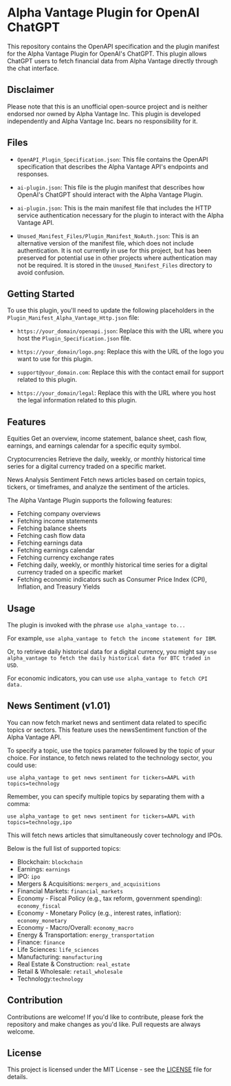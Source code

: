 # Alpha Vantage Plugin for OpenAI ChatGPT

This repository contains the OpenAPI specification and the plugin manifest for the Alpha Vantage Plugin for OpenAI's ChatGPT. This plugin allows ChatGPT users to fetch financial data from Alpha Vantage directly through the chat interface. 

## Disclaimer
Please note that this is an unofficial open-source project and is neither endorsed nor owned by Alpha Vantage Inc. This plugin is developed independently and Alpha Vantage Inc. bears no responsibility for it.

## Files

- `OpenAPI_Plugin_Specification.json`: This file contains the OpenAPI specification that describes the Alpha Vantage API's endpoints and responses.
  
- `ai-plugin.json`: This file is the plugin manifest that describes how OpenAI's ChatGPT should interact with the Alpha Vantage Plugin.

- `ai-plugin.json`: This is the main manifest file that includes the HTTP service authentication necessary for the plugin to interact with the Alpha Vantage API.
  
- `Unused_Manifest_Files/Plugin_Manifest_NoAuth.json`: This is an alternative version of the manifest file, which does not include authentication. It is not currently in use for this project, but has been preserved for potential use in other projects where authentication may not be required. It is stored in the `Unused_Manifest_Files` directory to avoid confusion.


## Getting Started

To use this plugin, you'll need to update the following placeholders in the `Plugin_Manifest_Alpha_Vantage_Http.json` file:

- `https://your_domain/openapi.json`: Replace this with the URL where you host the `Plugin_Specification.json` file.

- `https://your_domain/logo.png`: Replace this with the URL of the logo you want to use for this plugin.

- `support@your_domain.com`: Replace this with the contact email for support related to this plugin.

- `https://your_domain/legal`: Replace this with the URL where you host the legal information related to this plugin.

## Features

Equities
Get an overview, income statement, balance sheet, cash flow, earnings, and earnings calendar for a specific equity symbol.

Cryptocurrencies
Retrieve the daily, weekly, or monthly historical time series for a digital currency traded on a specific market.

News Analysis Sentiment
Fetch news articles based on certain topics, tickers, or timeframes, and analyze the sentiment of the articles.

The Alpha Vantage Plugin supports the following features:

- Fetching company overviews
- Fetching income statements
- Fetching balance sheets
- Fetching cash flow data
- Fetching earnings data
- Fetching earnings calendar
- Fetching currency exchange rates
- Fetching daily, weekly, or monthly historical time series for a digital currency traded on a specific market
- Fetching economic indicators such as Consumer Price Index (CPI), Inflation, and Treasury Yields

## Usage

The plugin is invoked with the phrase `use alpha_vantage to...`

For example, `use alpha_vantage to fetch the income statement for IBM`. 

Or, to retrieve daily historical data for a digital currency, you might say `use alpha_vantage to fetch the daily historical data for BTC traded in USD`.

For economic indicators, you can use `use alpha_vantage to fetch CPI data.`

## News Sentiment (v1.01)
You can now fetch market news and sentiment data related to specific topics or sectors. This feature uses the newsSentiment function of the Alpha Vantage API.

To specify a topic, use the topics parameter followed by the topic of your choice. For instance, to fetch news related to the technology sector, you could use:

`use alpha_vantage to get news sentiment for tickers=AAPL with topics=technology`

Remember, you can specify multiple topics by separating them with a comma:

`use alpha_vantage to get news sentiment for tickers=AAPL with topics=technology,ipo`

This will fetch news articles that simultaneously cover technology and IPOs.

Below is the full list of supported topics:

- Blockchain: `blockchain`
- Earnings: `earnings`
- IPO: `ipo`
- Mergers & Acquisitions: `mergers_and_acquisitions`
- Financial Markets: `financial_markets`
- Economy - Fiscal Policy (e.g., tax reform, government spending): `economy_fiscal`
- Economy - Monetary Policy (e.g., interest rates, inflation): `economy_monetary`
- Economy - Macro/Overall: `economy_macro`
- Energy & Transportation: `energy_transportation`
- Finance: `finance`
- Life Sciences: `life_sciences`
- Manufacturing: `manufacturing`
- Real Estate & Construction: `real_estate`
- Retail & Wholesale: `retail_wholesale`
- Technology:`technology`

## Contribution

Contributions are welcome! If you'd like to contribute, please fork the repository and make changes as you'd like. Pull requests are always welcome.

## License

This project is licensed under the MIT License - see the [LICENSE](LICENSE) file for details.

